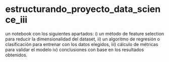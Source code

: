 # estructurando_proyecto_data_science_iii
un notebook con los siguientes apartados:  i) un método de feature selection para reducir la dimensionalidad del dataset,  ii)  un algoritmo de regresión o clasificación para entrenar con los datos elegidos,  iii) cálculo de métricas para validar el modelo iv) conclusiones con base en los resultados obtenidos.
